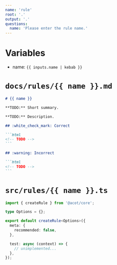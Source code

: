 ```yaml
---
name: 'rule'
root: '.'
output: '.'
questions:
  name: 'Please enter the rule name.'
---
```


# Variables

- name: `{{ inputs.name | kebab }}`

# `docs/rules/{{ name }}.md`

````markdown
# {{ name }}

**TODO:** Short summary.

**TODO:** Description.

## :white_check_mark: Correct

```html
<!-- TODO -->
```

## :warning: Incorrect

```html
<!-- TODO -->
```
````

# `src/rules/{{ name }}.ts`

```typescript
import { createRule } from '@acot/core';

type Options = {};

export default createRule<Options>({
  meta: {
    recommended: false,
  },

  test: async (context) => {
    // unimplemented...
  },
});
```
